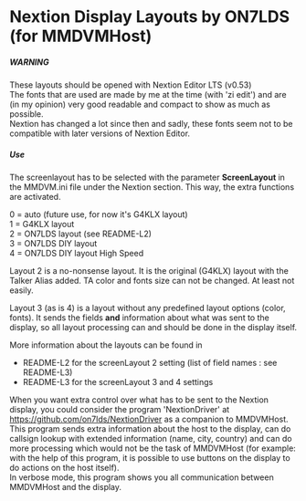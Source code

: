 Nextion Display Layouts by ON7LDS (for MMDVMHost)
=================================================

##### WARNING
These layouts should be opened with Nextion Editor LTS (v0.53)  
The fonts that are used are made by me at the time (with 'zi edit') and are (in my opinion) very good readable and compact to show as much as possible.  
Nextion has changed a lot since then and sadly, these fonts seem not to be compatible with later versions of Nextion Editor.  
  
  
  
##### Use
  
The screenlayout has to be selected with the parameter **ScreenLayout** in the
MMDVM.ini file under the Nextion section. This way, the extra functions
are activated.  

  0 = auto (future use, for now it's G4KLX layout)  
  1 = G4KLX layout  
  2 = ON7LDS layout (see README-L2)  
  3 = ON7LDS DIY layout  
  4 = ON7LDS DIY layout High Speed  
  
Layout 2 is a no-nonsense layout. It is the original (G4KLX) layout with the Talker Alias added. TA color and fonts size can not be changed. At least not easily.

Layout 3 (as is 4) is a layout without any predefined layout options (color, fonts). It sends the fields **and** information about what was sent to the display, so all layout processing can and should be done in the display itself. 

More information about the layouts can be found in  
  * README-L2 for the screenLayout 2 setting (list of field names : see README-L3)
  * README-L3 for the screenLayout 3 and 4 settings

  
When you want extra control over what has to be sent to the Nextion display, you could consider the program 'NextionDriver' at https://github.com/on7lds/NextionDriver as a companion to MMDVMHost.
This program sends extra information about the host to the display, can do callsign lookup with extended information (name, city, country) and can do more processing which would not be the task of MMDVMHost (for example: with the help of this program, it is possible to use buttons on the display to do actions on the host itself).  
In verbose mode, this program shows you all communication between MMDVMHost and the display.
